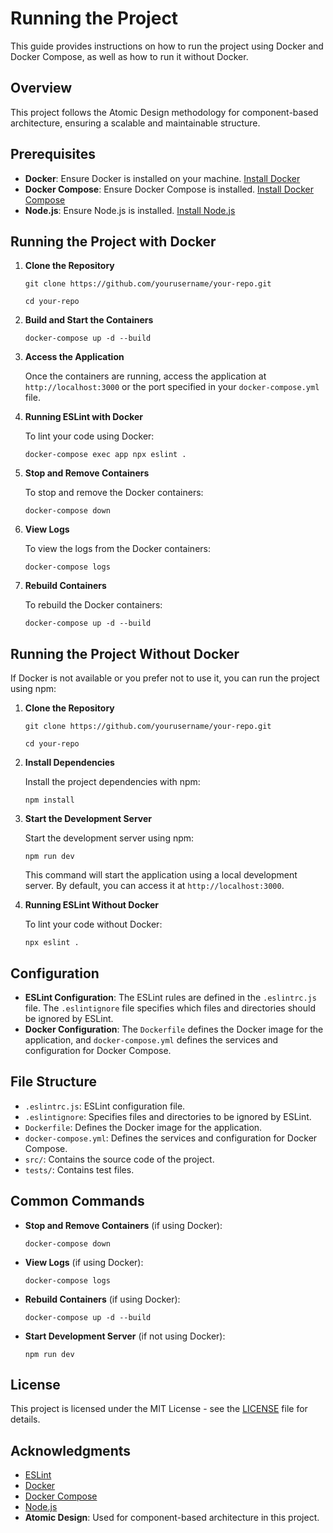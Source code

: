 # Running the Project

This guide provides instructions on how to run the project using Docker and Docker Compose, as well as how to run it without Docker.

## Overview

This project follows the Atomic Design methodology for component-based architecture, ensuring a scalable and maintainable structure.

## Prerequisites

- **Docker**: Ensure Docker is installed on your machine. [Install Docker](https://docs.docker.com/get-docker/)
- **Docker Compose**: Ensure Docker Compose is installed. [Install Docker Compose](https://docs.docker.com/compose/install/)
- **Node.js**: Ensure Node.js is installed. [Install Node.js](https://nodejs.org/)

## Running the Project with Docker

1. **Clone the Repository**

   `git clone https://github.com/yourusername/your-repo.git`

   `cd your-repo`

2. **Build and Start the Containers**

   `docker-compose up -d --build`

3. **Access the Application**

   Once the containers are running, access the application at `http://localhost:3000` or the port specified in your `docker-compose.yml` file.

4. **Running ESLint with Docker**

   To lint your code using Docker:

   `docker-compose exec app npx eslint .`

5. **Stop and Remove Containers**

   To stop and remove the Docker containers:

   `docker-compose down`

6. **View Logs**

   To view the logs from the Docker containers:

   `docker-compose logs`

7. **Rebuild Containers**

   To rebuild the Docker containers:

   `docker-compose up -d --build`

## Running the Project Without Docker

If Docker is not available or you prefer not to use it, you can run the project using npm:

1. **Clone the Repository**

   `git clone https://github.com/yourusername/your-repo.git`

   `cd your-repo`

2. **Install Dependencies**

   Install the project dependencies with npm:

   `npm install`

3. **Start the Development Server**

   Start the development server using npm:

   `npm run dev`

   This command will start the application using a local development server. By default, you can access it at `http://localhost:3000`.

4. **Running ESLint Without Docker**

   To lint your code without Docker:

   `npx eslint .`

## Configuration

- **ESLint Configuration**: The ESLint rules are defined in the `.eslintrc.js` file. The `.eslintignore` file specifies which files and directories should be ignored by ESLint.
- **Docker Configuration**: The `Dockerfile` defines the Docker image for the application, and `docker-compose.yml` defines the services and configuration for Docker Compose.

## File Structure

- `.eslintrc.js`: ESLint configuration file.
- `.eslintignore`: Specifies files and directories to be ignored by ESLint.
- `Dockerfile`: Defines the Docker image for the application.
- `docker-compose.yml`: Defines the services and configuration for Docker Compose.
- `src/`: Contains the source code of the project.
- `tests/`: Contains test files.

## Common Commands

- **Stop and Remove Containers** (if using Docker):

   `docker-compose down`

- **View Logs** (if using Docker):

   `docker-compose logs`

- **Rebuild Containers** (if using Docker):

   `docker-compose up -d --build`

- **Start Development Server** (if not using Docker):

   `npm run dev`

## License

This project is licensed under the MIT License - see the [LICENSE](LICENSE) file for details.

## Acknowledgments

- [ESLint](https://eslint.org/)
- [Docker](https://www.docker.com/)
- [Docker Compose](https://docs.docker.com/compose/)
- [Node.js](https://nodejs.org/)
- **Atomic Design**: Used for component-based architecture in this project.
